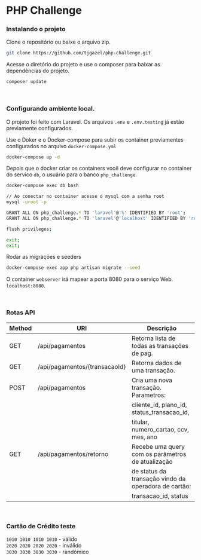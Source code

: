# PHP Challenge

### Instalando o projeto
Clone o repositório ou baixe o arquivo zip.

```bash
git clone https://github.com/tjgazel/php-challenge.git
```
Acesse o diretório do projeto e use o composer para baixar as dependências do projeto.

```bash
composer update
```

<br>

### Configurando ambiente local.

O projeto foi feito com Laravel. Os arquivos `.env` e `.env.testing` já estão previamente configurados.

Use o Doker e o Docker-compose para subir os container previamentes configurados no arquivo `docker-compose.yml`

```bash
docker-compose up -d
```

Depois que o docker criar os containers você deve configurar no container do servico `db`, o usuário para o banco 
 `php_challenge`.

```bash
docker-compose exec db bash

// Ao conectar no container acesse o mysql com a senha root
mysql -uroot -p

GRANT ALL ON php_challenge.* TO 'laravel'@'%' IDENTIFIED BY 'root';
GRANT ALL ON php_challenge.* TO 'laravel'@'localhost' IDENTIFIED BY 'root';

flush privileges;

exit;
exit;
```

Rodar as migrações e seeders
```bash
docker-compose exec app php artisan migrate --seed
```

O container `webserver` irá mapear a porta 8080 para o serviço Web. `localhost:8080`.

<br>

### Rotas API

| Method   | URI                           | Descrição                                           |
| -------- | ----------------------------- | --------------------------------------------------- |
|   GET    | /api/pagamentos               | Retorna lista de todas as transações de pag.        |
|   GET    | /api/pagamentos/{transacaoId} | Retorna dados de uma transação.                     |
|   POST   | /api/pagamentos               | Cria uma nova transação. Parametros:                |
|          |                               | cliente_id, plano_id, status_transacao_id,          |
|          |                               | titular, numero_cartao, ccv, mes, ano               |
|   GET    | /api/pagamentos/retorno       | Recebe uma query com os parâmetros de atualização   |           |
|          |                               | de status da transação vindo da operadora de cartão:|           |
|          |                               | transacao_id, status                                |


<br>

### Cartão de Crédito teste

`1010 1010 1010 1010` - válido <br>
`2020 2020 2020 2020` - inválido <br>
`3030 3030 3030 3030` - randômico
